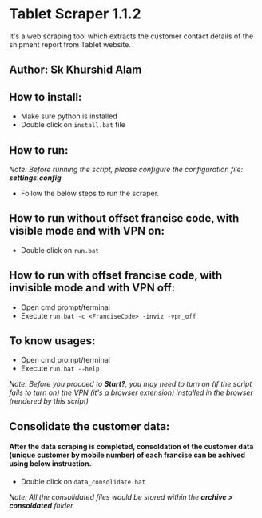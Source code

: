 # Tablet Scraper 1.1.2
It's a web scraping tool which extracts the customer contact details of the shipment report from Tablet website.

## Author: Sk Khurshid Alam

## How to install:
* Make sure python is installed
* Double click on `install.bat` file

## How to run:
*Note: Before running the script, please configure the configuration file: **settings.config***
* Follow the below steps to run the scraper.

## How to run without offset francise code, with visible mode and with VPN on:
* Double click on `run.bat`

## How to run with offset francise code, with invisible mode and with VPN off:
* Open cmd prompt/terminal
* Execute `run.bat -c <FranciseCode> -inviz -vpn_off`

## To know usages:
* Open cmd prompt/terminal
* Execute `run.bat --help`

*Note: Before you procced to **Start?**, you may need to turn on (if the script fails to turn on) the VPN (it's a browser extension) installed in the browser (rendered by this script)*

## Consolidate the customer data:
#### After the data scraping is completed, consoldation of the customer data (unique customer by mobile number) of each francise can be achived using below instruction. 
* Double click on `data_consolidate.bat`

*Note: All the consolidated files would be stored within the **archive > consoldated** folder.*

